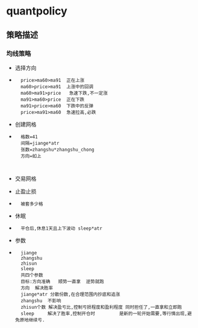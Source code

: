 # quantpolicy

## 策略描述

### 均线策略

- 选择方向

- ```
    price>ma60>ma91  正在上涨
    ma60>price>ma91  上涨中的回调
    ma60>ma91>price   急速下跌,不一定涨
    ma91>ma60>price  正在下跌
    ma91>price>ma60  下跌中的反弹
    price>ma91>ma60  急速拉高,必跌
    ```

    

- 创建网格

- ```
    格数=41
    间隔=jiange*atr
    张数=zhangshu*zhangshu_chong
    方向=如上
    
    
    ```

    

- 交易网格

- 止盈止损

- ```
    被套多少格
    ```

- 休眠

- ```
    平仓后,休息1天且上下波动 sleep*atr
    ```

- 参数

- ```
    jiange
    zhangshu
    zhisun
    sleep
    共四个参数
    目标:方向准确   顺势一直拿  逆势就跑
    方向  解决胜率
    jiange*atr 分散份数,在合理范围内抄底和追涨
    zhangshu  不影响
    zhisun个数 解决盈亏比,控制亏损程度和盈利程度 同时担任了,一直拿和立即跑
    sleep     解决了胜率,控制开仓时         是新的一轮开始需要,等行情出现,避免原地继续亏.
    ```

    


